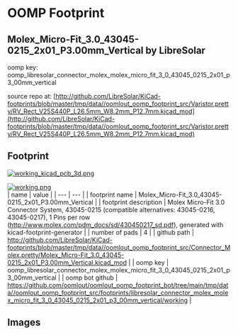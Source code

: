 # OOMP Footprint  
## Molex_Micro-Fit_3.0_43045-0215_2x01_P3.00mm_Vertical  by LibreSolar  
  
oomp key: oomp_libresolar_connector_molex_molex_micro_fit_3_0_43045_0215_2x01_p3_00mm_vertical  
  
source repo at: [http://github.com/LibreSolar/KiCad-footprints/blob/master/tmp/data//oomlout_oomp_footprint_src/Varistor.pretty/RV_Rect_V25S440P_L26.5mm_W8.2mm_P12.7mm.kicad_mod](http://github.com/LibreSolar/KiCad-footprints/blob/master/tmp/data//oomlout_oomp_footprint_src/Varistor.pretty/RV_Rect_V25S440P_L26.5mm_W8.2mm_P12.7mm.kicad_mod)  
## Footprint  
  
[![working_kicad_pcb_3d.png](working_kicad_pcb_3d_600.png)](working_kicad_pcb_3d.png)  
  
[![working.png](working_600.png)](working.png)  
| name | value | 
| --- | --- | 
| footprint name | Molex_Micro-Fit_3.0_43045-0215_2x01_P3.00mm_Vertical | 
| footprint description | Molex Micro-Fit 3.0 Connector System, 43045-0215 (compatible alternatives: 43045-0216, 43045-0217), 1 Pins per row (http://www.molex.com/pdm_docs/sd/430450217_sd.pdf), generated with kicad-footprint-generator | 
| number of pads | 4 | 
| github path | http://github.com/LibreSolar/KiCad-footprints/blob/master/tmp/data//oomlout_oomp_footprint_src/Connector_Molex.pretty/Molex_Micro-Fit_3.0_43045-0215_2x01_P3.00mm_Vertical.kicad_mod | 
| oomp key | oomp_libresolar_connector_molex_molex_micro_fit_3_0_43045_0215_2x01_p3_00mm_vertical | 
| oomp bot github | https://github.com/oomlout/oomlout_oomp_footprint_bot/tree/main/tmp/data//oomlout_oomp_footprint_src/footprints/libresolar_connector_molex_molex_micro_fit_3_0_43045_0215_2x01_p3_00mm_vertical/working | 
## Images  
